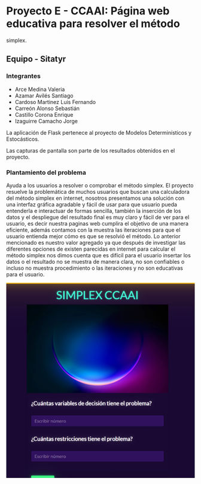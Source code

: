 # Proyecto E - CCAAI: Página web educativa para resolver el método
simplex.

## Equipo - Sitatyr

### Integrantes
* Arce Medina Valeria
* Azamar Avilés Santiago
* Cardoso Martinez Luis Fernando
* Carreón Alonso Sebastián
* Castillo Corona Enrique
* Izaguirre Camacho Jorge

La aplicación de Flask pertenece al proyecto de Modelos Determinísticos y Estocásticos.

Las capturas de pantalla son parte de los resultados obtenidos en el proyecto.

### Plantamiento del problema
Ayuda a los usuarios a resolver o comprobar el método simplex.
El proyecto resuelve la problemática de muchos usuarios que buscan una
calculadora del método simplex en internet, nosotros presentamos una solución con
una interfaz gráfica agradable y fácil de usar para que usuario pueda entenderla e
interactuar de formas sencilla, también la inserción de los datos y el despliegue del
resultado final es muy claro y fácil de ver para el usuario, es decir nuestra paginas
web cumplira el objetivo de una manera eficiente, además contamos con la muestra
las iteraciones para que el usuario entienda mejor cómo es que se resolvió el
método. Lo anterior mencionado es nuestro valor agregado ya que después de
investigar las diferentes opciones de existen parecidas en internet para calcular el
método simplex nos dimos cuenta que es difícil para el usuario insertar los datos o el
resultado no se muestra de manera clara, no son confiables o incluso no muestra
procedimiento o las iteraciones y no son educativas para el usuario.



![Pagina Web_Ejecutado](https://github.com/Luisx30/Proyecto-Final-MDyE-Sitatyr-CCAAI-SIMPLEX/blob/main/Ss.png)
